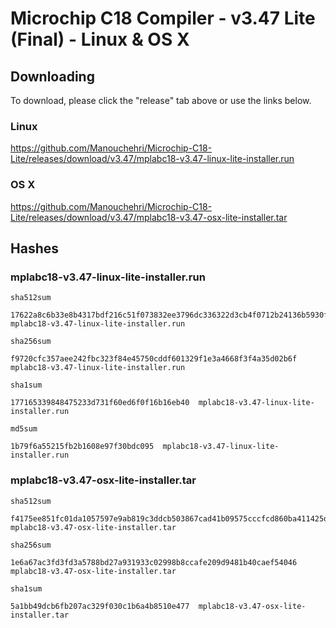 # Microchip C18 Compiler - v3.47 Lite (Final) - Linux & OS X

## Downloading

To download, please click the "release" tab above or use the links below.

### Linux

https://github.com/Manouchehri/Microchip-C18-Lite/releases/download/v3.47/mplabc18-v3.47-linux-lite-installer.run

### OS X

https://github.com/Manouchehri/Microchip-C18-Lite/releases/download/v3.47/mplabc18-v3.47-osx-lite-installer.tar

## Hashes

### mplabc18-v3.47-linux-lite-installer.run

`sha512sum`
```
17622a8c6b33e8b4317bdf216c51f073832ee3796dc336322d3cb4f0712b24136b5930f63dffa57df4fcd61bd9ed16813c3e59590fb8078bc17398d9c211d6ee  mplabc18-v3.47-linux-lite-installer.run
```

`sha256sum`
```
f9720cfc357aee242fbc323f84e45750cddf601329f1e3a4668f3f4a35d02b6f  mplabc18-v3.47-linux-lite-installer.run
```

`sha1sum`
```
177165339848475233d731f60ed6f0f16b16eb40  mplabc18-v3.47-linux-lite-installer.run
```

`md5sum`
```
1b79f6a55215fb2b1608e97f30bdc095  mplabc18-v3.47-linux-lite-installer.run
```

### mplabc18-v3.47-osx-lite-installer.tar

`sha512sum`
```
f4175ee851fc01da1057597e9ab819c3ddcb503867cad41b09575cccfcd860ba411425da8e2b0edc8b19736b7868cb1c006b93e655a38e7586700d537c25807c  mplabc18-v3.47-osx-lite-installer.tar
```

`sha256sum`
```
1e6a67ac3fd3fd3a5788bd27a931933c02998b8ccafe209d9481b40caef54046  mplabc18-v3.47-osx-lite-installer.tar
```

`sha1sum`
```
5a1bb49dcb6fb207ac329f030c1b6a4b8510e477  mplabc18-v3.47-osx-lite-installer.tar
```
